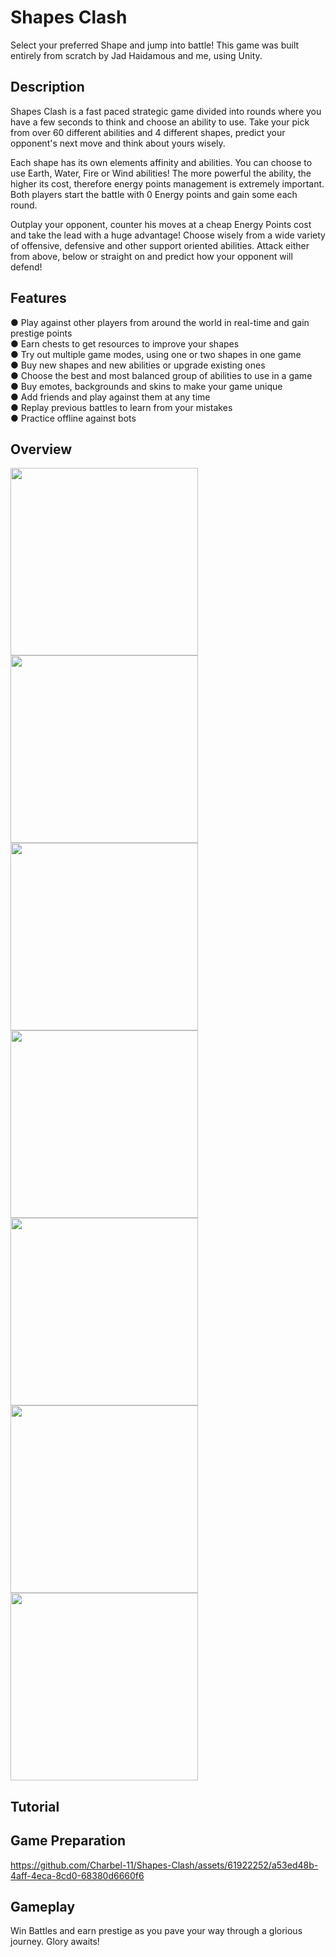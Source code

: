 # Shapes Clash
Select your preferred Shape and jump into battle! This game was built entirely from scratch by Jad Haidamous and me, using Unity.

## Description
Shapes Clash is a fast paced strategic game divided into rounds where you have a few seconds to think and choose an ability to use. 
Take your pick from over 60 different abilities and 4 different shapes, predict your opponent's next move and think about yours wisely.

Each shape has its own elements affinity and abilities. You can choose to use Earth, Water, Fire or Wind abilities! 
The more powerful the ability, the higher its cost, therefore energy points management is extremely important. Both players start the battle with 0 Energy points and gain some each round. 

Outplay your opponent, counter his moves at a cheap Energy Points cost and take the lead with a huge advantage! 
Choose wisely from a wide variety of offensive, defensive and other support oriented abilities. Attack either from above, below or straight on and predict how your opponent will defend! 

## Features
● Play against other players from around the world in real-time and gain prestige points
<br/>● Earn chests to get resources to improve your shapes
<br/>● Try out multiple game modes, using one or two shapes in one game
<br/>● Buy new shapes and new abilities or upgrade existing ones
<br/>● Choose the best and most balanced group of abilities to use in a game
<br/>● Buy emotes, backgrounds and skins to make your game unique
<br/>● Add friends and play against them at any time
<br/>● Replay previous battles to learn from your mistakes
<br/>● Practice offline against bots

## Overview
<img src=https://github.com/Charbel-11/Shapes-Clash/assets/61922252/a4ab5573-1fd3-46ce-bb15-0f666f97864c width="300">
<img src=https://github.com/Charbel-11/Shapes-Clash/assets/61922252/e54921f1-0074-4fac-8b44-80c1cebe23d4 width="300">
<img src=https://github.com/Charbel-11/Shapes-Clash/assets/61922252/220f3f30-102f-4960-af6d-3522f52e3b04 width="300">
<img src=https://github.com/Charbel-11/Shapes-Clash/assets/61922252/74286dbf-c08b-4b03-a94b-fee0840d915b width="300">
<img src=https://github.com/Charbel-11/Shapes-Clash/assets/61922252/03842e23-29af-49cc-ad46-52444cf1404f width="300">
<img src=https://github.com/Charbel-11/Shapes-Clash/assets/61922252/864b73ca-ac52-4f9e-87cf-d064f1ffd290 width="300">
<img src=https://github.com/Charbel-11/Shapes-Clash/assets/61922252/1e29ca84-0cc3-4f72-a63f-a54b622e6cab width="300">

## Tutorial

## Game Preparation
https://github.com/Charbel-11/Shapes-Clash/assets/61922252/a53ed48b-4aff-4eca-8cd0-68380d6660f6

## Gameplay


Win Battles and earn prestige as you pave your way through a glorious journey. Glory awaits!
